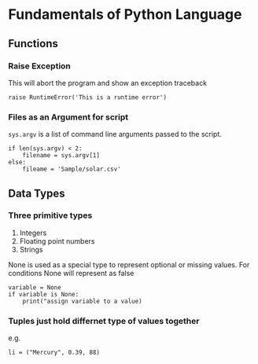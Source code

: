 # Fundamentals of Python Language

## Functions
### Raise Exception
This will abort the program and show an exception traceback
```
raise RuntimeError('This is a runtime error')
```

### Files as an Argument for script 
`sys.argv` is a list of command line arguments passed to the script.
```
if len(sys.argv) < 2:
    filename = sys.argv[1]
else:
    fileame = 'Sample/solar.csv'
```
## Data Types
### Three primitive types
1. Integers
2. Floating point numbers
3. Strings

None is used as a special type to represent optional or missing values.
For conditions None will represent as false
```
variable = None
if variable is None:
    print("assign variable to a value)
```
### Tuples just hold differnet type of values together
e.g.
```
li = ("Mercury", 0.39, 88)